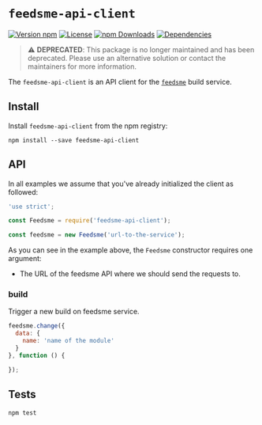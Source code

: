 # `feedsme-api-client`

[![Version npm](https://img.shields.io/npm/v/feedsme-api-client.svg?style=flat-square)](https://www.npmjs.com/package/feedsme-api-client)
[![License](https://img.shields.io/npm/l/feedsme-api-client.svg?style=flat-square)](https://github.com/warehouseai/feedsme-api-client/blob/master/LICENSE)
[![npm Downloads](https://img.shields.io/npm/dm/feedsme-api-client.svg?style=flat-square)](https://npmcharts.com/compare/feedsme-api-client?minimal=true)
[![Dependencies](https://img.shields.io/david/warehouseai/feedsme-api-client.svg?style=flat-square)](https://github.com/warehouseai/feedsme-api-client/blob/master/package.json)

> ⚠️ **DEPRECATED**: This package is no longer maintained and has been deprecated. Please use an alternative solution or contact the maintainers for more information.

The `feedsme-api-client` is an API client for the [`feedsme`][feedsme] build
service.

## Install

Install `feedsme-api-client` from the npm registry:

```
npm install --save feedsme-api-client
```

## API

In all examples we assume that you've already initialized the client as
followed:

```js
'use strict';

const Feedsme = require('feedsme-api-client');

const feedsme = new Feedsme('url-to-the-service');
```

As you can see in the example above, the `Feedsme` constructor requires one
argument:

- The URL of the feedsme API where we should send the requests to.

### build

Trigger a new build on feedsme service.

```js
feedsme.change({
  data: {
    name: 'name of the module'
  }
}, function () {

});
```

## Tests

```sh
npm test
```

[feedsme]: https://github.com/godaddy/feedsme

